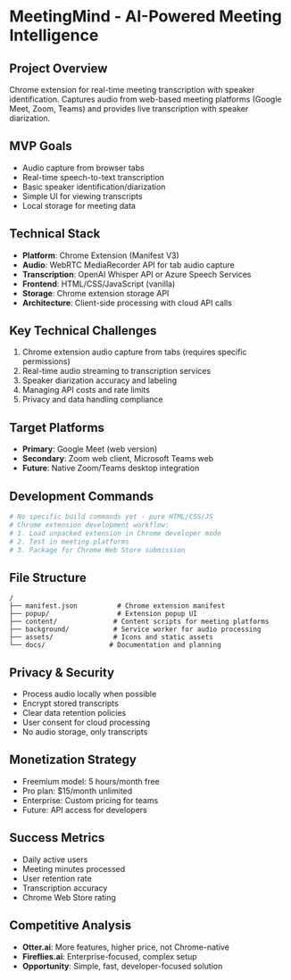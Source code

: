 # MeetingMind - AI-Powered Meeting Intelligence

## Project Overview
Chrome extension for real-time meeting transcription with speaker identification. Captures audio from web-based meeting platforms (Google Meet, Zoom, Teams) and provides live transcription with speaker diarization.

## MVP Goals
- Audio capture from browser tabs
- Real-time speech-to-text transcription  
- Basic speaker identification/diarization
- Simple UI for viewing transcripts
- Local storage for meeting data

## Technical Stack
- **Platform**: Chrome Extension (Manifest V3)
- **Audio**: WebRTC MediaRecorder API for tab audio capture
- **Transcription**: OpenAI Whisper API or Azure Speech Services
- **Frontend**: HTML/CSS/JavaScript (vanilla)
- **Storage**: Chrome extension storage API
- **Architecture**: Client-side processing with cloud API calls

## Key Technical Challenges
1. Chrome extension audio capture from tabs (requires specific permissions)
2. Real-time audio streaming to transcription services
3. Speaker diarization accuracy and labeling
4. Managing API costs and rate limits
5. Privacy and data handling compliance

## Target Platforms
- **Primary**: Google Meet (web version)
- **Secondary**: Zoom web client, Microsoft Teams web
- **Future**: Native Zoom/Teams desktop integration

## Development Commands
```bash
# No specific build commands yet - pure HTML/CSS/JS
# Chrome extension development workflow:
# 1. Load unpacked extension in Chrome developer mode
# 2. Test in meeting platforms
# 3. Package for Chrome Web Store submission
```

## File Structure
```
/
├── manifest.json          # Chrome extension manifest
├── popup/                 # Extension popup UI
├── content/              # Content scripts for meeting platforms
├── background/           # Service worker for audio processing
├── assets/               # Icons and static assets
└── docs/                # Documentation and planning
```

## Privacy & Security
- Process audio locally when possible
- Encrypt stored transcripts
- Clear data retention policies
- User consent for cloud processing
- No audio storage, only transcripts

## Monetization Strategy
- Freemium model: 5 hours/month free
- Pro plan: $15/month unlimited
- Enterprise: Custom pricing for teams
- Future: API access for developers

## Success Metrics
- Daily active users
- Meeting minutes processed
- User retention rate
- Transcription accuracy
- Chrome Web Store rating

## Competitive Analysis
- **Otter.ai**: More features, higher price, not Chrome-native
- **Fireflies.ai**: Enterprise-focused, complex setup
- **Opportunity**: Simple, fast, developer-focused solution
